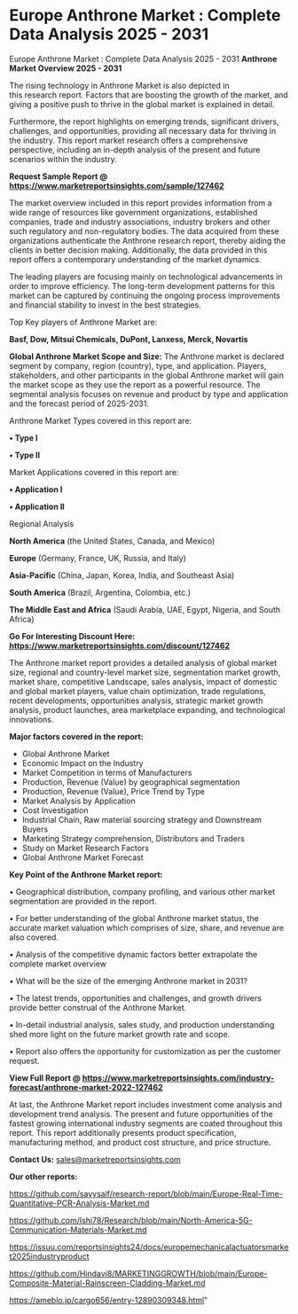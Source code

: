 # Europe Anthrone Market : Complete Data Analysis 2025 - 2031
Europe Anthrone Market : Complete Data Analysis 2025 - 2031
<Strong> Anthrone Market Overview 2025 - 2031</strong>

The rising technology in Anthrone Market is also depicted in this research report. Factors that are boosting the growth of the market, and giving a positive push to thrive in the global market is explained in detail.

Furthermore, the report highlights on emerging trends, significant drivers, challenges, and opportunities, providing all necessary data for thriving in the industry. This report market research offers a comprehensive perspective, including an in-depth analysis of the present and future scenarios within the industry.

<strong>Request Sample Report @ <a href=https://www.marketreportsinsights.com/sample/127462>https://www.marketreportsinsights.com/sample/127462</a></strong>

The market overview included in this report provides information from a wide range of resources like government organizations, established companies, trade and industry associations, industry brokers and other such regulatory and non-regulatory bodies. The data acquired from these organizations authenticate the Anthrone research report, thereby aiding the clients in better decision making. Additionally, the data provided in this report offers a contemporary understanding of the market dynamics.

The leading players are focusing mainly on technological advancements in order to improve efficiency. The long-term development patterns for this market can be captured by continuing the ongoing process improvements and financial stability to invest in the best strategies.

Top Key players of Anthrone Market are:

<strong>Basf, Dow, Mitsui Chemicals, DuPont, Lanxess, Merck, Novartis</strong>

<strong><b>Global Anthrone Market Scope and Size:</b></strong>
The Anthrone market is declared segment by company, region (country), type, and application. Players, stakeholders, and other participants in the global Anthrone market will gain the market scope as they use the report as a powerful resource. The segmental analysis focuses on revenue and product by type and application and the forecast period of 2025-2031.

Anthrone Market Types covered in this report are:

<strong>• Type I

• Type II</strong>

Market Applications covered in this report are:

<strong>• Application I

• Application II</strong> 

Regional Analysis

<strong>North America</strong> (the United States, Canada, and Mexico)

<strong>Europe</strong> (Germany, France, UK, Russia, and Italy)

<strong>Asia-Pacific</strong> (China, Japan, Korea, India, and Southeast Asia)

<strong>South America</strong> (Brazil, Argentina, Colombia, etc.)

<strong>The Middle East and Africa</strong> (Saudi Arabia, UAE, Egypt, Nigeria, and South Africa)

<strong>Go For Interesting Discount Here: <a href=https://www.marketreportsinsights.com/discount/127462>https://www.marketreportsinsights.com/discount/127462</a></strong>

The Anthrone market report provides a detailed analysis of global market size, regional and country-level market size, segmentation market growth, market share, competitive Landscape, sales analysis, impact of domestic and global market players, value chain optimization, trade regulations, recent developments, opportunities analysis, strategic market growth analysis, product launches, area marketplace expanding, and technological innovations.

<strong><b>Major factors covered in the report:</b></strong>
<ul>
  <li>Global Anthrone Market </li>
  <li>Economic Impact on the Industry</li>
  <li>Market Competition in terms of Manufacturers</li>
  <li>Production, Revenue (Value) by geographical segmentation</li>
  <li>Production, Revenue (Value), Price Trend by Type</li>
  <li>Market Analysis by Application</li>
  <li>Cost Investigation</li>
  <li>Industrial Chain, Raw material sourcing strategy and Downstream Buyers</li>
  <li>Marketing Strategy comprehension, Distributors and Traders</li>
  <li>Study on Market Research Factors</li>
  <li>Global Anthrone Market Forecast</li>
</ul>

<strong><b>Key Point of the Anthrone Market report:</b></strong>

• Geographical distribution, company profiling, and various other market segmentation are provided in the report.

• For better understanding of the global Anthrone market status, the accurate market valuation which comprises of size, share, and revenue are also covered.

• Analysis of the competitive dynamic factors better extrapolate the complete market overview

• What will be the size of the emerging Anthrone market in 2031?

• The latest trends, opportunities and challenges, and growth drivers provide better construal of the Anthrone Market.

• In-detail industrial analysis, sales study, and production understanding shed more light on the future market growth rate and scope.

• Report also offers the opportunity for customization as per the customer request.

<strong><b>View Full Report @ <a href=https://www.marketreportsinsights.com/industry-forecast/anthrone-market-2022-127462>https://www.marketreportsinsights.com/industry-forecast/anthrone-market-2022-127462</a></b></strong>


At last, the Anthrone Market report includes investment come analysis and development trend analysis. The present and future opportunities of the fastest growing international industry segments are coated throughout this report. This report additionally presents product specification, manufacturing method, and product cost structure, and price structure.

<strong>Contact Us:</strong>
sales@marketreportsinsights.com

<strong>Our other reports:</strong>

<a href=https://github.com/sayysaif/research-report/blob/main/Europe-Real-Time-Quantitative-PCR-Analysis-Market.md>https://github.com/sayysaif/research-report/blob/main/Europe-Real-Time-Quantitative-PCR-Analysis-Market.md</a>

<a href=https://github.com/Ishi78/Research/blob/main/North-America-5G-Communication-Materials-Market.md>https://github.com/Ishi78/Research/blob/main/North-America-5G-Communication-Materials-Market.md</a>

<a href=https://issuu.com/reportsinsights24/docs/europemechanicalactuatorsmarket2025industryproduct>https://issuu.com/reportsinsights24/docs/europemechanicalactuatorsmarket2025industryproduct</a>

<a href=https://github.com/Hindavi8/MARKETINGGROWTH/blob/main/Europe-Composite-Material-Rainscreen-Cladding-Market.md>https://github.com/Hindavi8/MARKETINGGROWTH/blob/main/Europe-Composite-Material-Rainscreen-Cladding-Market.md</a>

<a href=https://ameblo.jp/cargo656/entry-12890309348.html>https://ameblo.jp/cargo656/entry-12890309348.html</a>"
